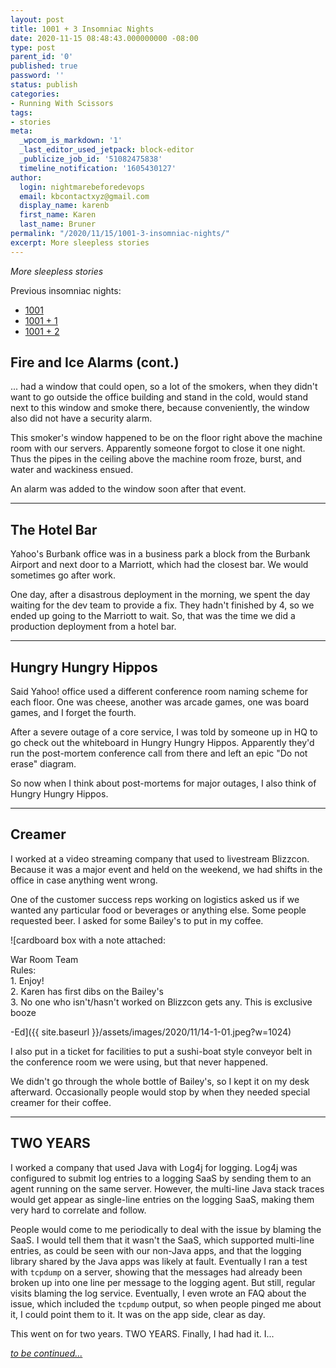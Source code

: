 ```yaml
---
layout: post
title: 1001 + 3 Insomniac Nights
date: 2020-11-15 08:48:43.000000000 -08:00
type: post
parent_id: '0'
published: true
password: ''
status: publish
categories:
- Running With Scissors
tags:
- stories
meta:
  _wpcom_is_markdown: '1'
  _last_editor_used_jetpack: block-editor
  _publicize_job_id: '51082475838'
  timeline_notification: '1605430127'
author:
  login: nightmarebeforedevops
  email: kbcontactxyz@gmail.com
  display_name: karenb
  first_name: Karen
  last_name: Bruner
permalink: "/2020/11/15/1001-3-insomniac-nights/"
excerpt: More sleepless stories
---
```

<!-- wp:paragraph {"fontSize":"medium"} -->

_More sleepless stories_

<!-- /wp:paragraph -->

<!-- wp:paragraph -->

Previous insomniac nights:

<!-- /wp:paragraph -->

<!-- wp:list -->

- [1001](https://productionwithscissors.run/2020/08/17/1001-insomniac-nights/)
- [1001 + 1](https://productionwithscissors.run/2020/08/29/1001-1-insomniac-nights/)
- [1001 + 2](https://productionwithscissors.run/2020/10/09/1001-2-insomniac-nights/)

<!-- /wp:list -->

<!-- wp:heading {"textAlign":"center"} -->

## Fire and Ice Alarms (cont.)

<!-- /wp:heading -->

<!-- wp:paragraph -->

... had a window that could open, so a lot of the smokers, when they didn't want to go outside the office building and stand in the cold, would stand next to this window and smoke there, because conveniently, the window also did not have a security alarm.

<!-- /wp:paragraph -->

<!-- wp:paragraph -->

This smoker's window happened to be on the floor right above the machine room with our servers. Apparently someone forgot to close it one night. Thus the pipes in the ceiling above the machine room froze, burst, and water and wackiness ensued.

<!-- /wp:paragraph -->

<!-- wp:paragraph -->

An alarm was added to the window soon after that event.

<!-- /wp:paragraph -->

<!-- wp:separator -->

* * *
<!-- /wp:separator -->

<!-- wp:heading {"textAlign":"center"} -->

## The Hotel Bar

<!-- /wp:heading -->

<!-- wp:paragraph -->

Yahoo's Burbank office was in a business park a block from the Burbank Airport and next door to a Marriott, which had the closest bar. We would sometimes go after work.

<!-- /wp:paragraph -->

<!-- wp:paragraph -->

One day, after a disastrous deployment in the morning, we spent the day waiting for the dev team to provide a fix. They hadn't finished by 4, so we ended up going to the Marriott to wait. So, that was the time we did a production deployment from a hotel bar.

<!-- /wp:paragraph -->

<!-- wp:separator -->

* * *
<!-- /wp:separator -->

<!-- wp:heading {"textAlign":"center"} -->

## Hungry Hungry Hippos

<!-- /wp:heading -->

<!-- wp:paragraph -->

Said Yahoo! office used a different conference room naming scheme for each floor. One was cheese, another was arcade games, one was board games, and I forget the fourth.

<!-- /wp:paragraph -->

<!-- wp:paragraph -->

After a severe outage of a core service, I was told by someone up in HQ to go check out the whiteboard in Hungry Hungry Hippos. Apparently they'd run the post-mortem conference call from there and left an epic "Do not erase" diagram.

<!-- /wp:paragraph -->

<!-- wp:paragraph -->

So now when I think about post-mortems for major outages, I also think of Hungry Hungry Hippos.

<!-- /wp:paragraph -->

<!-- wp:separator -->

* * *
<!-- /wp:separator -->

<!-- wp:heading {"textAlign":"center"} -->

## Creamer

<!-- /wp:heading -->

<!-- wp:paragraph -->

I worked at a video streaming company that used to livestream Blizzcon. Because it was a major event and held on the weekend, we had shifts in the office in case anything went wrong.

<!-- /wp:paragraph -->

<!-- wp:paragraph -->

One of the customer success reps working on logistics asked us if we wanted any particular food or beverages or anything else. Some people requested beer. I asked for some Bailey's to put in my coffee.

<!-- /wp:paragraph -->

<!-- wp:image {"id":1177,"sizeSlug":"large","linkDestination":"none"} -->

![cardboard box with a note attached:</p>
<p>War Room Team<br />
Rules:<br />
1. Enjoy!<br />
2. Karen has first dibs on the Bailey's<br />
3. No one who isn't/hasn't worked on Blizzcon gets any. This is exclusive booze</p>
<p>-Ed]({{ site.baseurl }}/assets/images/2020/11/14-1-01.jpeg?w=1024)

<!-- /wp:image -->

<!-- wp:paragraph -->

I also put in a ticket for facilities to put a sushi-boat style conveyor belt in the conference room we were using, but that never happened.

<!-- /wp:paragraph -->

<!-- wp:paragraph -->

We didn't go through the whole bottle of Bailey's, so I kept it on my desk afterward. Occasionally people would stop by when they needed special creamer for their coffee.

<!-- /wp:paragraph -->

<!-- wp:separator -->

* * *
<!-- /wp:separator -->

<!-- wp:heading {"textAlign":"center"} -->

## TWO YEARS

<!-- /wp:heading -->

<!-- wp:paragraph -->

I worked a company that used Java with Log4j for logging. Log4j was configured to submit log entries to a logging SaaS by sending them to an agent running on the same server. However, the multi-line Java stack traces would get appear as single-line entries on the logging SaaS, making them very hard to correlate and follow.

<!-- /wp:paragraph -->

<!-- wp:paragraph -->

People would come to me periodically to deal with the issue by blaming the SaaS. I would tell them that it wasn't the SaaS, which supported multi-line entries, as could be seen with our non-Java apps, and that the logging library shared by the Java apps was likely at fault. Eventually I ran a test with `tcpdump` on a server, showing that the messages had already been broken up into one line per message to the logging agent. But still, regular visits blaming the log service. Eventually, I even wrote an FAQ about the issue, which included the `tcpdump` output, so when people pinged me about it, I could point them to it. It was on the app side, clear as day.

<!-- /wp:paragraph -->

<!-- wp:paragraph -->

This went on for two years. TWO YEARS. Finally, I had had it. I...

<!-- /wp:paragraph -->

<!-- wp:paragraph {"align":"right"} -->

_[to be continued...](https://productionwithscissors.run/2021/03/10/1001-4-insomniac-nights/)_

<!-- /wp:paragraph -->


